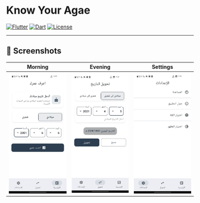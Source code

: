 ﻿# Know Your Agae

[![Flutter](https://img.shields.io/badge/Flutter-3.24.3-blue?logo=flutter&logoColor=white)](https://flutter.dev/)
[![Dart](https://img.shields.io/badge/Dart-3.5.3-blue?logo=dart&logoColor=white)](https://dart.dev/)
[![License](https://img.shields.io/badge/License-MIT-green)](LICENSE)


---

## 📸 Screenshots


| Morning | Evening | Settings |
|---------|---------|----------|
| ![Morning](https://github.com/CS2487/age_calculator/blob/main/ScreenShoot/Screenshot1.jpg?raw=true) | ![Evening](https://github.com/CS2487/age_calculator/blob/main/ScreenShoot/Screenshot2.jpg?raw=true) | ![Settings](https://github.com/CS2487/age_calculator/blob/main/ScreenShoot/Screenshot3.jpg?raw=true) |



